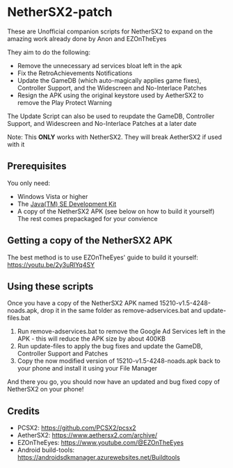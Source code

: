 # NetherSX2-patch
These are Unofficial companion scripts for NetherSX2 to expand on the amazing work already done by Anon and EZOnTheEyes

They aim to do the following:
* Remove the unnecessary ad services bloat left in the apk
* Fix the RetroAchievements Notifications
* Update the GameDB (which auto-magically applies game fixes), Controller Support, and the Widescreen and No-Interlace Patches
* Resign the APK using the original keystore used by AetherSX2 to remove the Play Protect Warning

The Update Script can also be used to reupdate the GameDB, Controller Support, and Widescreen and No-Interlace Patches at a later date

Note: This **ONLY** works with NetherSX2. They will break AetherSX2 if used with it

## Prerequisites
You only need: 
* Windows Vista or higher
* The [Java(TM) SE Development Kit](https://www.oracle.com/java/technologies/downloads/#jdk20-windows)
* A copy of the NetherSX2 APK (see below on how to build it yourself)
The rest comes prepackaged for your convience

## Getting a copy of the NetherSX2 APK
The best method is to use EZOnTheEyes' guide to build it yourself: <https://youtu.be/2y3uRlYq4SY>

## Using these scripts
Once you have a copy of the NetherSX2 APK named 15210-v1.5-4248-noads.apk, drop it in the same folder as remove-adservices.bat and update-files.bat
1. Run remove-adservices.bat to remove the Google Ad Services left in the APK - this will reduce the APK size by about 400KB 
2. Run update-files to apply the bug fixes and update the GameDB, Controller Support and Patches
3. Copy the now modified version of 15210-v1.5-4248-noads.apk back to your phone and install it using your File Manager

And there you go, you should now have an updated and bug fixed copy of NetherSX2 on your phone!

## Credits
* PCSX2: <https://github.com/PCSX2/pcsx2> 
* AetherSX2: <https://www.aethersx2.com/archive/> 
* EZOnTheEyes: <https://www.youtube.com/@EZOnTheEyes> 
* Android build-tools: <https://androidsdkmanager.azurewebsites.net/Buildtools> 
